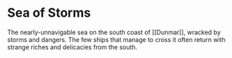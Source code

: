 # Sea of Storms

The nearly-unnavigable sea on the south coast of [[Dunmar]], wracked by storms and dangers. The few ships that manage to cross it often return with strange riches and delicacies from the south. 

